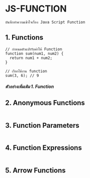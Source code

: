 # JS-FUNCTION 
    บันทึกทำความเข้าใจเรื่อง Java Script Function 

## 1. Functions

```
// กำหนดตัวแปรรับค่าให้ Function
function sum(num1, num2) {
  return num1 + num2;
}

// เรียกใช้งาน function
sum(3, 6); // 9

```
##### ตัวอย่างเพิ่มเติม <a src = "./1.Functions/ex1.js">1. Function</a>

## 2. Anonymous Functions

```

```



## 3. Function Parameters

```

```


## 4. Function Expressions

```

```


## 5. Arrow Functions

```

```

